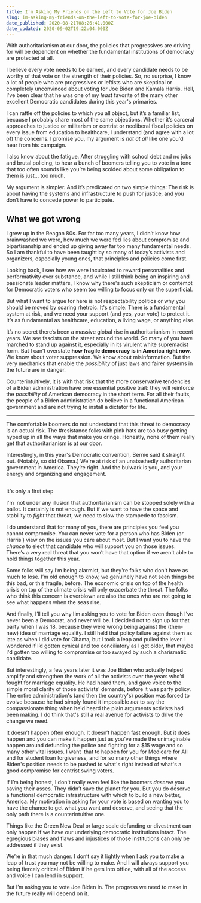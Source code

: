 ```yaml
---
title: I’m Asking My Friends on the Left to Vote for Joe Biden
slug: im-asking-my-friends-on-the-left-to-vote-for-joe-biden
date_published: 2020-08-21T08:26:41.000Z
date_updated: 2020-09-02T19:22:04.000Z
---
```


With authoritarianism at our door, the policies that progressives are driving for will be dependent on whether the fundamental institutions of democracy are protected at all. 

I believe every vote needs to be earned, and every candidate needs to be worthy of that vote on the strength of their policies. So, no surprise, I know a lot of people who are progressives or leftists who are skeptical or completely unconvinced about voting for Joe Biden and Kamala Harris. Hell, I've been clear that he was one of my *least* favorite of the many other excellent Democratic candidates during this year's primaries.

I can rattle off the policies to which you all object, but it’s a familiar list, because I probably share most of the same objections. Whether it’s carceral approaches to justice or militarism or centrist or neoliberal fiscal policies on every issue from education to healthcare, I understand (and agree with a lot of) the concerns. I promise you, my argument is *not at all* like one you'd hear from his campaign.

I also know about the fatigue. After struggling with school debt and no jobs and brutal policing, to hear a bunch of boomers telling you to vote in a tone that too often sounds like you’re being scolded about some obligation to them is just… too much.

My argument is simpler. And it’s predicated on two simple things: The risk is about having the systems and infrastructure to push for justice, and you don’t have to concede power to participate.

## What we got wrong

I grew up in the Reagan 80s. For far too many years, I didn’t know how brainwashed we were, how much we were fed lies about compromise and bipartisanship and ended up giving away far too many fundamental needs. So I am thankful to have been taught by so many of today’s activists and organizers, especially young ones, that principles and policies come first. 

Looking back, I see how we were inculcated to reward personalities and performativity over substance, and while I still think being an inspiring and passionate leader matters, I know why there's such skepticism or contempt for Democratic voters who seem too willing to focus only on the superficial.

But what I want to argue for here is not respectability politics or why you should be moved by soaring rhetroic. It's simple: There is a fundamental system at risk, and we need your support (and yes, your vote) to protect it. It’s as fundamental as healthcare, education, a living wage, or anything else.

It’s no secret there’s been a massive global rise in authoritarianism in recent years. We see fascists on the street around the world. So many of you have marched to stand up against it, especially in its virulent white supremacist form. But I can’t overstate **how fragile democracy is in America right now**. We know about voter suppression. We know about misinformation. But the very mechanics that enable the *possibility* of just laws and fairer systems in the future are in danger.

Counterintuitively, it is with that risk that the more conservative tendencies of a Biden administration have one essential positive trait: they will reinforce the *possibility* of American democracy in the short term. For all their faults, the people of a Biden administration do believe in a functional American government and are not trying to install a dictator for life.

---

The comfortable boomers do not understand that this threat to democracy is an actual risk. The #resistance folks with pink hats are too busy getting hyped up in all the ways that make you cringe. Honestly, none of them really get that authoritarianism is at our door.

Interestingly, in this year's Democratic convention, Bernie said it straight out. (Notably, so did Obama.) We're at risk of an unabashedly authoritarian government in America. They’re right. And the bulwark is you, and your energy and organizing and engagement.

## 
It's only a first step

I'm  not under any illusion that authoritarianism can be stopped solely with a ballot. It certainly is not enough. But if we want to have the space and stability to *fight* that threat, we need to slow the stampede to fascism. 

I do understand that for many of you, there are principles you feel you cannot compromise. You can never vote for a person who has Biden (or Harris’) view on the issues you care about most. But I want you to have the *chance* to elect that candidate who will support you on those issues. There’s a very real threat that you won’t have that option if we aren't able to hold things together this year.

Some folks will say I’m being alarmist, but they're folks who don't have as much to lose. I’m old enough to know, we genuinely have not seen things be this bad, or this fragile, before. The economic crisis on top of the health crisis on top of the climate crisis will only exacerbate the threat. The folks who think this concern is overblown are also the ones who are not going to see what happens when the seas rise.

And finally, I’ll tell you why I’m asking you to vote for Biden even though I’ve never been a Democrat, and never will be. I decided not to sign up for that party when I was 18, because they were wrong being against the (then-new) idea of marriage equality. I still held that policy failure against them as late as when I did vote for Obama, but I took a leap and pulled the lever. I wondered if I’d gotten cynical and too conciliatory as I got older, that maybe I'd gotten too willing to compromise or too swayed by such a charismatic candidate.

But interestingly, a few years later it was Joe Biden who actually helped amplify and strengthen the work of all the activists over the years who’d fought for marriage equality. He had heard them, and gave voice to the simple moral clarity of those activists' demands, before it was party policy. The entire administration's (and then the country's) position was forced to evolve because he had simply found it impossible *not* to say the compassionate thing when he'd heard the plain arguments activists had been making. I do think that's still a real avenue for activists to drive the change we need.

It doesn’t happen often enough. It doesn’t happen fast enough. But it does happen and you can make it happen just as you’ve made the unimaginable happen around defunding the police and fighting for a $15 wage and so many other vital issues. I want  that to happen for you for Medicare for All and for student loan forgiveness, and for so many other things where Biden's position needs to be pushed to what's right instead of what's a good compromise for centrist swing voters.

If I’m being honest, I don't really even feel like the boomers *deserve* you saving their asses. They didn’t save the planet for you. But you do deserve a functional democratic infrastructure with which to build a new better, America. My motivation in asking for your vote is based on wanting you to have the chance to get what you want and deserve, and seeing that the only path there is a counterintuitive one.

Things like the Green New Deal or large scale defunding or divestment can only happen if we have our underlying democratic institutions intact. The egregious biases and flaws and injustices of those institutions can only be addressed if they exist.

We’re in that much danger. I don’t say it lightly when I ask you to make a leap of trust you may not be willing to make. And I will always support you being fiercely critical of Biden if he gets into office, with all of the access and voice I can lend in support.

But I’m asking you to vote Joe Biden in. The progress we need to make in the future really will depend on it.
